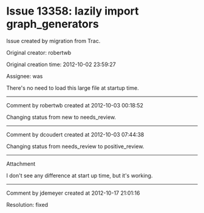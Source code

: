 # Issue 13358: lazily import graph_generators

Issue created by migration from Trac.

Original creator: robertwb

Original creation time: 2012-10-02 23:59:27

Assignee: was

There's no need to load this large file at startup time.


---

Comment by robertwb created at 2012-10-03 00:18:52

Changing status from new to needs_review.


---

Comment by dcoudert created at 2012-10-03 07:44:38

Changing status from needs_review to positive_review.


---

Attachment

I don't see any difference at start up time, but it's working.


---

Comment by jdemeyer created at 2012-10-17 21:01:16

Resolution: fixed
